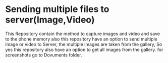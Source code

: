 # Sending multiple files to server(Image,Video)
This Repository contain the method to capture images and video and save to the phone memory also this repository have an option to send multiple image or video to Server, the multiple images are taken from the gallery, So yes this repository also have an option to get all images from the gallery. for screenshots go to Dovuments folder.
